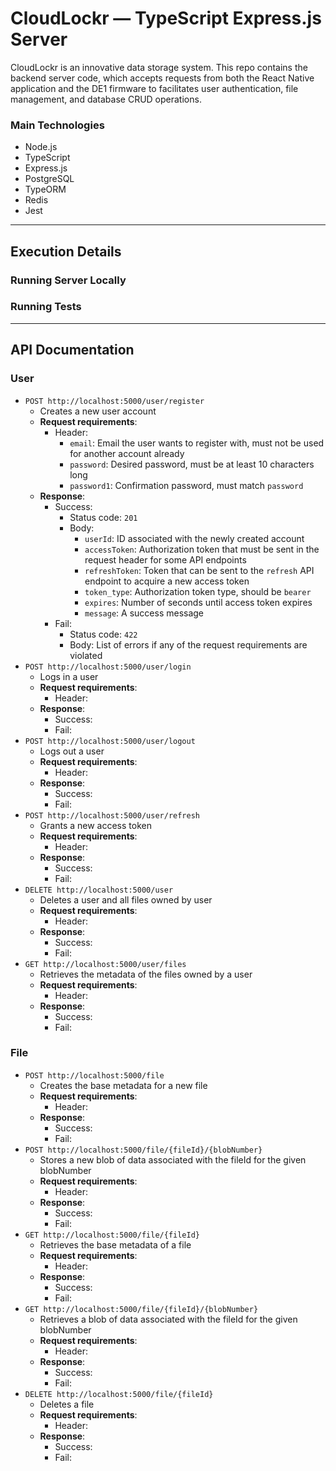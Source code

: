 # CloudLockr — TypeScript Express.js Server

CloudLockr is an innovative data storage system. This repo contains the backend server code, 
which accepts requests from both the React Native application and the DE1 firmware to
facilitates user authentication, file management, and database CRUD operations.

### Main Technologies

- Node.js
- TypeScript
- Express.js
- PostgreSQL
- TypeORM
- Redis
- Jest

---
## Execution Details

### Running Server Locally

### Running Tests

---
## API Documentation

### User
- `POST http://localhost:5000/user/register`
  - Creates a new user account
  - **Request requirements**:
    - Header:
      - `email`: Email the user wants to register with, must not be used for another account already
      - `password`: Desired password, must be at least 10 characters long
      - `password1`: Confirmation password, must match `password`
  - **Response**:
    - Success: 
      - Status code: `201`
      - Body:
        - `userId`: ID associated with the newly created account
        - `accessToken`: Authorization token that must be sent in the request header for some API endpoints
        - `refreshToken`: Token that can be sent to the `refresh` API endpoint to acquire a new access token
        - `token_type`: Authorization token type, should be `bearer`
        - `expires`: Number of seconds until access token expires
        - `message`: A success message
    - Fail:
      - Status code: `422`
      - Body: List of errors if any of the request requirements are violated
- `POST http://localhost:5000/user/login`
  - Logs in a user
  - **Request requirements**:
    - Header:
  - **Response**:
    - Success:
    - Fail:
- `POST http://localhost:5000/user/logout`
  - Logs out a user
  - **Request requirements**:
    - Header:
  - **Response**:
    - Success:
    - Fail:
- `POST http://localhost:5000/user/refresh`
  - Grants a new access token
  - **Request requirements**:
    - Header:
  - **Response**:
    - Success:
    - Fail:
- `DELETE http://localhost:5000/user`
  - Deletes a user and all files owned by user
  - **Request requirements**:
    - Header:
  - **Response**:
    - Success:
    - Fail:
- `GET http://localhost:5000/user/files`
  - Retrieves the metadata of the files owned by a user
  - **Request requirements**:
    - Header:
  - **Response**:
    - Success:
    - Fail:

### File
- `POST http://localhost:5000/file`
  - Creates the base metadata for a new file
  - **Request requirements**:
    - Header:
  - **Response**:
    - Success:
    - Fail:
- `POST http://localhost:5000/file/{fileId}/{blobNumber}`
  - Stores a new blob of data associated with the fileId for the given blobNumber
  - **Request requirements**:
    - Header:
  - **Response**:
    - Success:
    - Fail:
- `GET http://localhost:5000/file/{fileId}`
  - Retrieves the base metadata of a file
  - **Request requirements**:
    - Header:
  - **Response**:
    - Success:
    - Fail:
- `GET http://localhost:5000/file/{fileId}/{blobNumber}`
  - Retrieves a blob of data associated with the fileId for the given blobNumber
  - **Request requirements**:
    - Header:
  - **Response**:
    - Success:
    - Fail:
- `DELETE http://localhost:5000/file/{fileId}`
  - Deletes a file
  - **Request requirements**:
    - Header:
  - **Response**:
    - Success:
    - Fail:
